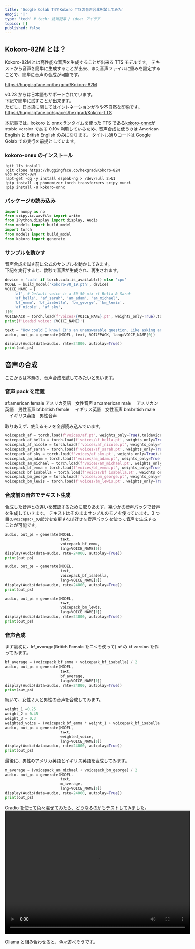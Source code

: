 ```yaml
---
title: 'Google Colab T4でKokoro TTSの音声合成を試してみた'
emoji: '🦀'
type: 'tech' # tech: 技術記事 / idea: アイデア
topics: []
published: false
---
```


## Kokoro-82M とは？

Kokoro-82M とは高性能な音声を生成することが出来る TTS モデルです。
テキストから音声を簡単に生成することが出来、また音声ファイルに重みを設定することで、簡単に音声の合成が可能です。

https://huggingface.co/hexgrad/Kokoro-82M

v0.23 からは日本語もサポートされています。  
下記で簡単に試すことが出来ます。  
ただし、日本語に関してはイントネーションがやや不自然な印象です。  
https://huggingface.co/spaces/hexgrad/Kokoro-TTS

本記事では、kokoro と onnx ランタイムを使った TTS である[kokoro-onnx](https://github.com/thewh1teagle/kokoro-onnx)が stable version である 0.19v 利用しているため、音声合成に使うのは American English と British English のみになります。
タイトル通りコードは Google Golab での実行を前提としています。

### kokoro-onnx のインストール

```shell
!git lfs install
!git clone https://huggingface.co/hexgrad/Kokoro-82M
%cd Kokoro-82M
!apt-get -qq -y install espeak-ng > /dev/null 2>&1
!pip install -q phonemizer torch transformers scipy munch
!pip install -U kokoro-onnx
```

### パッケージの読み込み

```python
import numpy as np
from scipy.io.wavfile import write
from IPython.display import display, Audio
from models import build_model
import torch
from models import build_model
from kokoro import generate
```

### サンプルを動かす

音声合成を試す前に公式のサンプルを動かしてみます。  
下記を実行すると、数秒で音声が生成され、再生されます。

```python
device = 'cuda' if torch.cuda.is_available() else 'cpu'
MODEL = build_model('kokoro-v0_19.pth', device)
VOICE_NAME = [
    'af', # Default voice is a 50-50 mix of Bella & Sarah
    'af_bella', 'af_sarah', 'am_adam', 'am_michael',
    'bf_emma', 'bf_isabella', 'bm_george', 'bm_lewis',
    'af_nicole', 'af_sky',
][0]
VOICEPACK = torch.load(f'voices/{VOICE_NAME}.pt', weights_only=True).to(device)
print(f'Loaded voice: {VOICE_NAME}')

text = "How could I know? It's an unanswerable question. Like asking an unborn child if they'll lead a good life. They haven't even been born."
audio, out_ps = generate(MODEL, text, VOICEPACK, lang=VOICE_NAME[0])

display(Audio(data=audio, rate=24000, autoplay=True))
print(out_ps)
```

## 音声の合成

ここからは本題の、音声合成を試してみたいと思います。

### 音声 pack を定義

af:american female アメリカ英語　女性音声
am:american male 　アメリカン英語　男性音声
bf:british female 　イギリス英語　女性音声
bm:british male 　イギリス英語　男性音声

取りあえず、使えるモノを全部読み込んでいます。

```python
voicepack_af = torch.load(f'voices/af.pt', weights_only=True).to(device)
voicepack_af_bella = torch.load(f'voices/af_bella.pt', weights_only=True).to(device)
voicepack_af_nicole = torch.load(f'voices/af_nicole.pt', weights_only=True).to(device)
voicepack_af_sarah = torch.load(f'voices/af_sarah.pt', weights_only=True).to(device)
voicepack_af_sky = torch.load(f'voices/af_sky.pt', weights_only=True).to(device)
voicepack_am_adam = torch.load(f'voices/am_adam.pt', weights_only=True).to(device)
voicepack_am_michael = torch.load(f'voices/am_michael.pt', weights_only=True).to(device)
voicepack_bf_emma = torch.load(f'voices/bf_emma.pt', weights_only=True).to(device)
voicepack_bf_isabella = torch.load(f'voices/bf_isabella.pt', weights_only=True).to(device)
voicepack_bm_george = torch.load(f'voices/bm_george.pt', weights_only=True).to(device)
voicepack_bm_lewis = torch.load(f'voices/bm_lewis.pt', weights_only=True).to(device)
```

### 合成前の音声でテキスト生成

合成した音声との違いを確認するために取りあえず、幾つかの音声パックで音声を生成していきます。
テキストはそのままサンプルのモノを使っています。3 つ目の`voicepack_`の部分を変更すれば好きな音声パックを使って音声を生成することが可能です。

```python
audio, out_ps = generate(MODEL,
                         text,
                         voicepack_bf_emma,
                         lang=VOICE_NAME[0])
display(Audio(data=audio, rate=24000, autoplay=True))
print(out_ps)
```

```python
audio, out_ps = generate(MODEL,
                         text,
                         voicepack_bf_isabella,
                         lang=VOICE_NAME[0])
display(Audio(data=audio, rate=24000, autoplay=True))
print(out_ps)
```

```python
audio, out_ps = generate(MODEL,
                         text,
                         voicepack_bm_lewis,
                         lang=VOICE_NAME[0])
display(Audio(data=audio, rate=24000, autoplay=True))
print(out_ps)
```

### 音声合成

まず最初に、bf_average(British Female を二つを使って) af の bf version を作ってみます。

```python
bf_average = (voicepack_bf_emma + voicepack_bf_isabella) / 2
audio, out_ps = generate(MODEL,
                         text,
                         bf_average,
                         lang=VOICE_NAME[0])
display(Audio(data=audio, rate=24000, autoplay=True))
print(out_ps)
```

続いて、女性２人と男性の音声を合成してみます。

```python
weight_1 =0.25
weight_2 = 0.45
weight_3 = 0.3
weighted_voice = (voicepack_bf_emma * weight_1 + voicepack_bf_isabella * weight_2 + voicepack_bm_lewis * weight_3)
audio, out_ps = generate(MODEL,
                         text,
                         weighted_voice,
                         lang=VOICE_NAME[0])
display(Audio(data=audio, rate=24000, autoplay=True))
print(out_ps)
```

最後に、男性のアメリカ英語とイギリス英語を合成してみます。

```python
m_average = (voicepack_am_michael + voicepack_bm_george) / 2
audio, out_ps = generate(MODEL,
                         text,
                         m_average,
                         lang=VOICE_NAME[0])
display(Audio(data=audio, rate=24000, autoplay=True))
print(out_ps)
```

Gradio を使って色々混ぜてみたら、どうなるのかもテストしてみました。
<video src="./voice_mixing.mp4" controls="controls" width="600" height="400"></video>

Ollama と組み合わせると、色々遊べそうです。
